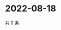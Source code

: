 # 2022-08-18

共 0 条

<!-- BEGIN WEIBO -->
<!-- 最后更新时间 Thu Aug 18 2022 06:15:22 GMT+0800 (China Standard Time) -->

<!-- END WEIBO -->
